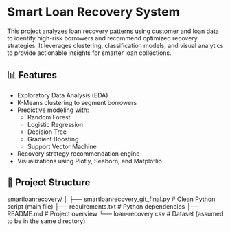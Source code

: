 # Smart Loan Recovery System

This project analyzes loan recovery patterns using customer and loan data to identify high-risk borrowers and recommend optimized recovery strategies. It leverages clustering, classification models, and visual analytics to provide actionable insights for smarter loan collections.

## 📊 Features

- Exploratory Data Analysis (EDA)
- K-Means clustering to segment borrowers
- Predictive modeling with:
  - Random Forest
  - Logistic Regression
  - Decision Tree
  - Gradient Boosting
  - Support Vector Machine
- Recovery strategy recommendation engine
- Visualizations using Plotly, Seaborn, and Matplotlib

## 📁 Project Structure
smartloanrecovery/
│
├── smartloanrecovery_git_final.py # Clean Python script (main file)
├── requirements.txt # Python dependencies
├── README.md # Project overview
└── loan-recovery.csv # Dataset (assumed to be in the same directory)


